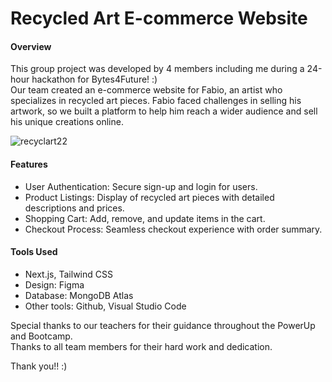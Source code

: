 <h1>Recycled Art E-commerce Website</h1>
<h4>Overview</h4>
<p>This group project was developed by 4 members including me during a 24-hour hackathon for Bytes4Future! :) </br> Our team created an e-commerce website for Fabio, an artist who specializes in recycled art pieces. Fabio faced challenges in selling his artwork, so we built a platform to help him reach a wider audience and sell his unique creations online.</p>

![recyclart22](https://github.com/user-attachments/assets/c52835f0-da9b-4870-9c94-83f88843ed9e)

<h4>Features</h4>
<ul>
<li>User Authentication: Secure sign-up and login for users.</li>
<li>Product Listings: Display of recycled art pieces with detailed descriptions and prices.</li>
<li>Shopping Cart: Add, remove, and update items in the cart.</li>
<li>Checkout Process: Seamless checkout experience with order summary.</li>
</ul>

<h4>Tools Used</h4>
<ul>
<li>Next.js, Tailwind CSS</li>
<li>Design: Figma</li>
<li>Database: MongoDB Atlas</li>
<li>Other tools: Github, Visual Studio Code</li>
</ul>

<p>Special thanks to our teachers for their guidance throughout the PowerUp and Bootcamp. </br>
Thanks to all team members for their hard work and dedication.</p>

Thank you!! :)
